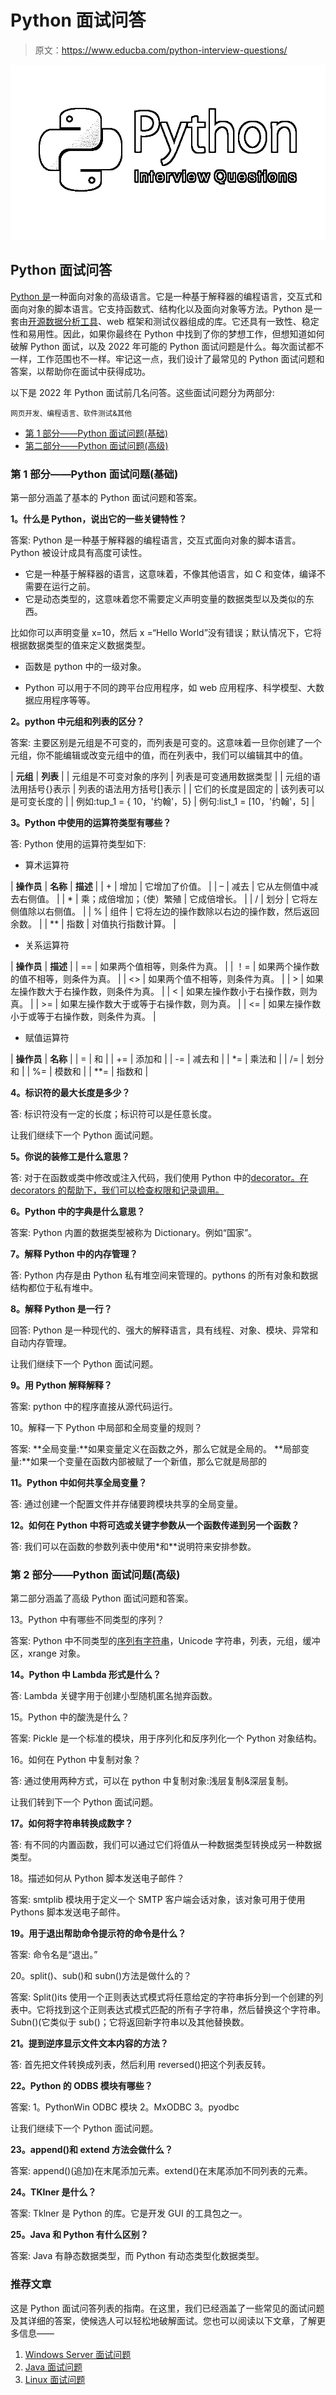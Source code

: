 # Python 面试问答

> 原文：<https://www.educba.com/python-interview-questions/>

![Python Interview Questions](img/30a8cff8dba54f2609caad099c8d4898.png)



## Python 面试问答

[Python 是](https://www.educba.com/what-is-python/)一种面向对象的高级语言。它是一种基于解释器的编程语言，交互式和面向对象的脚本语言。它支持函数式、结构化以及面向对象等方法。Python 是一套由[开源数据分析工具](https://www.educba.com/free-data-analysis-tools/)、web 框架和测试仪器组成的库。它还具有一致性、稳定性和易用性。因此，如果你最终在 Python 中找到了你的梦想工作，但想知道如何破解 Python 面试，以及 2022 年可能的 Python 面试问题是什么。每次面试都不一样，工作范围也不一样。牢记这一点，我们设计了最常见的 Python 面试问题和答案，以帮助你在面试中获得成功。

以下是 2022 年 Python 面试前几名问答。这些面试问题分为两部分:

<small>网页开发、编程语言、软件测试&其他</small>

*   [第 1 部分——Python 面试问题(基础)](#1)
*   [第二部分——Python 面试问题(高级)](#2)

### 第 1 部分——Python 面试问题(基础)

第一部分涵盖了基本的 Python 面试问题和答案。

**1。什么是 Python，说出它的一些关键特性？**

答案:
Python 是一种基于解释器的编程语言，交互式面向对象的脚本语言。Python 被设计成具有高度可读性。

*   它是一种基于解释器的语言，这意味着，不像其他语言，如 C 和变体，编译不需要在运行之前。
*   它是动态类型的，这意味着您不需要定义声明变量的数据类型以及类似的东西。

比如你可以声明变量 x=10，然后 x =“Hello World”没有错误；默认情况下，它将根据数据类型的值来定义数据类型。

*   函数是 python 中的一级对象。

*   Python 可以用于不同的跨平台应用程序，如 web 应用程序、科学模型、大数据应用程序等等。

**2。python 中元组和列表的区分？**

答案:
主要区别是元组是不可变的，而列表是可变的。这意味着一旦你创建了一个元组，你不能编辑或改变元组中的值，而在列表中，我们可以编辑其中的值。

| **元组** | **列表** |
| 元组是不可变对象的序列 | 列表是可变通用数据类型 |
| 元组的语法用括号{}表示 | 列表的语法用方括号[]表示 |
| 它们的长度是固定的 | 该列表可以是可变长度的 |
| 例如:tup_1 = { 10，'约翰'，5} | 例句:list_1 = [10，'约翰'，5] |

**3。Python 中使用的运算符类型有哪些？**

答:
Python 使用的运算符类型如下:

*   算术运算符

| **操作员** | **名称** | **描述** |
| + | 增加 | 它增加了价值。 |
| – | 减去 | 它从左侧值中减去右侧值。 |
| * | 乘；成倍增加；（使）繁殖 | 它成倍增长。 |
| / | 划分 | 它将左侧值除以右侧值。 |
| % | 组件 | 它将左边的操作数除以右边的操作数，然后返回余数。 |
| ** | 指数 | 对值执行指数计算。 |

*   关系运算符

| **操作员** | **描述** |
| == | 如果两个值相等，则条件为真。 |
| ！= | 如果两个操作数的值不相等，则条件为真。 |
| <> | 如果两个值不相等，则条件为真。 |
| > | 如果左操作数大于右操作数，则条件为真。 |
| < | 如果左操作数小于右操作数，则为真。 |
| >= | 如果左操作数大于或等于右操作数，则为真。 |
| <= | 如果左操作数小于或等于右操作数，则条件为真。 |

*   赋值运算符

| **操作员** | **名称** |
| = | 和 |
| += | 添加和 |
| -= | 减去和 |
| *= | 乘法和 |
| /= | 划分和 |
| %= | 模数和 |
| **= | 指数和 |

**4。标识符的最大长度是多少？**

答:
标识符没有一定的长度；标识符可以是任意长度。

让我们继续下一个 Python 面试问题。

**5。你说的装修工是什么意思？**

答:
对于在函数或类中修改或注入代码，我们使用 Python 中的[decorator。在 decorators 的帮助下，我们可以检查权限和记录调用。](https://www.educba.com/decorator-in-python/)

**6。Python 中的字典是什么意思？**

答案:
Python 内置的数据类型被称为 Dictionary。例如“国家”。

**7。解释 Python 中的内存管理？**

答:
Python 内存是由 Python 私有堆空间来管理的。pythons 的所有对象和数据结构都位于私有堆中。

**8。解释 Python 是一行？**

回答:
Python 是一种现代的、强大的解释语言，具有线程、对象、模块、异常和自动内存管理。

让我们继续下一个 Python 面试问题。

**9。用 Python 解释解释？**

答案:
python 中的程序直接从源代码运行。

10。解释一下 Python 中局部和全局变量的规则？

答案:
**全局变量:**如果变量定义在函数之外，那么它就是全局的。
**局部变量:**如果一个变量在函数内部被赋了一个新值，那么它就是局部的

**11。Python 中如何共享全局变量？**

答:
通过创建一个配置文件并存储要跨模块共享的全局变量。

**12。如何在 Python 中将可选或关键字参数从一个函数传递到另一个函数？**

答:
我们可以在函数的参数列表中使用*和**说明符来安排参数。

### 第 2 部分——Python 面试问题(高级)

第二部分涵盖了高级 Python 面试问题和答案。

13。Python 中有哪些不同类型的序列？

答案:
Python 中不同类型的[序列有字符串](https://www.educba.com/sequences-in-python/)，Unicode 字符串，列表，元组，缓冲区，xrange 对象。

**14。Python 中 Lambda 形式是什么？**

答:
Lambda 关键字用于创建小型随机匿名抛弃函数。

15。Python 中的酸洗是什么？

答案:
Pickle 是一个标准的模块，用于序列化和反序列化一个 Python 对象结构。

16。如何在 Python 中复制对象？

答:
通过使用两种方式，可以在 python 中复制对象:浅层复制&深层复制。

让我们转到下一个 Python 面试问题。

**17。如何将字符串转换成数字？**

答:
有不同的内置函数，我们可以通过它们将值从一种数据类型转换成另一种数据类型。

18。描述如何从 Python 脚本发送电子邮件？

答案:
smtplib 模块用于定义一个 SMTP 客户端会话对象，该对象可用于使用 Pythons 脚本发送电子邮件。

**19。用于退出帮助命令提示符的命令是什么？**

答案:
命令名是“退出。”

20。split()、sub()和 subn()方法是做什么的？

答案:
Split()its 使用一个正则表达式模式将任意给定的字符串拆分到一个创建的列表中。它将找到这个正则表达式模式匹配的所有子字符串，然后替换这个字符串。
Subn()(它类似于 sub()；它将返回新字符串以及其他替换数。

**21。提到逆序显示文件文本内容的方法？**

答:
首先把文件转换成列表，然后利用 reversed()把这个列表反转。

**22。Python 的 ODBS 模块有哪些？**

答案:
1。PythonWin ODBC 模块 2。MxODBC 3。pyodbc

让我们继续下一个 Python 面试问题。

**23。append()和 extend 方法会做什么？**

答案:
append()(追加)在末尾添加元素。extend()在末尾添加不同列表的元素。

**24。TKIner 是什么？**

答案:
Tklner 是 Python 的库。它是开发 GUI 的工具包之一。

**25。Java 和 Python 有什么区别？**

答案:
Java 有静态数据类型，而 Python 有动态类型化数据类型。

### 推荐文章

这是 Python 面试问答列表的指南。在这里，我们已经涵盖了一些常见的面试问题及其详细的答案，使候选人可以轻松地破解面试。您也可以阅读以下文章，了解更多信息——

1.  [Windows Server 面试问题](https://www.educba.com/windows-server-interview-questions/)
2.  [Java 面试问题](https://www.educba.com/java-interview-questions/)
3.  [Linux 面试问题](https://www.educba.com/linux-interview-questions/)





